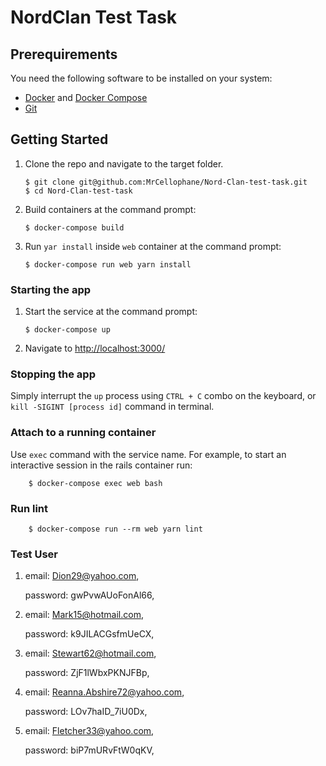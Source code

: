 # NordClan Test Task

## Prerequirements

You need the following software to be installed on your system:

- [Docker](https://docs.docker.com/get-docker/) and [Docker Compose](https://docs.docker.com/compose/)
- [Git](https://gitlab.com/help/topics/git/index.md)

## Getting Started

1.  Clone the repo and navigate to the target folder.

        $ git clone git@github.com:MrCellophane/Nord-Clan-test-task.git
        $ cd Nord-Clan-test-task

2.  Build containers at the command prompt:

        $ docker-compose build

3.  Run `yar install` inside `web` container at the command prompt:

        $ docker-compose run web yarn install

### Starting the app

1.  Start the service at the command prompt:

        $ docker-compose up

2.  Navigate to [http://localhost:3000/](http://localhost:3000/)

### Stopping the app

Simply interrupt the `up` process using `CTRL + C` combo on the keyboard, or `kill -SIGINT [process id]` command in terminal.

### Attach to a running container

Use `exec` command with the service name. For example, to start an interactive session in the rails container run:

        $ docker-compose exec web bash

### Run lint

        $ docker-compose run --rm web yarn lint

### Test User

1.  email: Dion29@yahoo.com,

    password: gwPvwAUoFonAl66,

2.  email: Mark15@hotmail.com,

    password: k9JILACGsfmUeCX,

3.  email: Stewart62@hotmail.com,

    password: ZjF1lWbxPKNJFBp,

4.  email: Reanna.Abshire72@yahoo.com,

    password: LOv7haID_7iU0Dx,

5.  email: Fletcher33@yahoo.com,

    password: biP7mURvFtW0qKV,
